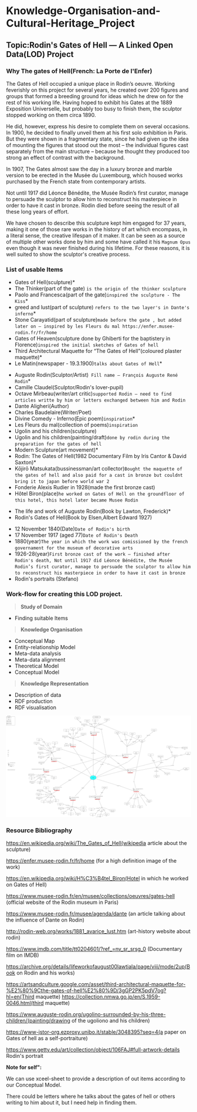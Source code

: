 # Knowledge-Organisation-and-Cultural-Heritage_Project

## Topic:Rodin's Gates of Hell — A Linked Open Data(LOD) Project
### Why The gates of Hell(French: La Porte de l'Enfer)

The Gates of Hell occupied a unique place in Rodin’s oeuvre. Working feverishly on this project for several years, he created over 200 figures and groups that formed a breeding ground for ideas which he drew on for the rest of his working life. Having hoped to exhibit his Gates at the 1889 Exposition Universelle, but probably too busy to finish them, the sculptor stopped working on them circa 1890.

He did, however, express his desire to complete them on several occasions. In 1900, he decided to finally unveil them at his first solo exhibition in Paris. But they were shown in a fragmentary state, since he had given up the idea of mounting the figures that stood out the most – the individual figures cast separately from the main structure – because he thought they produced too strong an effect of contrast with the background.

In 1907, The Gates almost saw the day in a luxury bronze and marble version to be erected in the Musée du Luxembourg, which housed works purchased by the French state from contemporary artists.

Not until 1917 did Léonce Bénédite, the Musée Rodin’s first curator, manage to persuade the sculptor to allow him to reconstruct his masterpiece in order to have it cast in bronze. Rodin died before seeing the result of all these long years of effort.

We have chosen to describe this sculpture kept him engaged for 37 years, making it one of those rare works in the history of art which encompass, in a literal sense, the creative lifespan of it maker. It can be seen as a source of multiple other works done by him and some have called it his `Magnum Opus` even though it was never finished during his lifetime. For these reasons, it is well suited to show the sculptor's creative process.

### List of usable Items

- Gates of Hell(sculpture)*
- The Thinker(part of the gate) `is the origin of the thinker sculpture`
- Paolo and Francesca(part of the gate)`inspired the sculpture - The Kiss`*
- greed and lust(part of sculpture) `refers to the two layer's in Dante's inferno`*
- Stone Carayatid(part of sculpture)`made before the gate , but added later on — inspired by les Fleurs du mal https://enfer.musee-rodin.fr/fr/home`
- Gates of Heaven(sculpture done by Ghiberti for the baptistery in Florence)`inspired the initial sketches of Gates of hell`
- Third Architectural Maquette for “The Gates of Hell”(coloured plaster maquette)*
- Le Matin(newspaper - 19.3.1900)`talks about Gates of Hell`*
> 
- Auguste Rodin(Sculptor/Artist)` Fill name — François Auguste René Rodin`*
- Camille Claudel(Sculptor/Rodin's lover-pupil)
- Octave Mirbeau(writer/art critic)`supported Rodin — need to find articles writte by him or letters exchanged between him and Rodin`
- Dante Aligheri(Author)
- Charles Baudelaire(Writer/Poet)
- Divine Comedy - Inferno(Epic poem)`inspiration`*
- Les Fleurs du mal(collection of poems)`inspiration`
- Ugolin and his children(sculpture)
- Ugolin and his children(painting/draft)`done by rodin during the preparation for the gates of hell`
- Modern Sculpture(art movement)*
- Rodin: The Gates of Hell(1982 Documentary Film by Iris Cantor & David Saxton)*
- Kōjirō Matsukata(bussinessman/art collector)`Bought the maquette of the gates of hell and also paid for a cast in bronze but couldnt bring it to japan before world war 2`
- Fonderie Alexis Rudier in 1928(made the first bronze cast)
- Hôtel Biron(place)`he worked on Gates of Hell on the groundfloor of this hotel, this hotel later became Musee Rodin`
>
- The life and work of Auguste Rodin(Book by Lawton, Frederick)*
- Rodin's Gates of Hell(Book by Elsen,Albert Edward 1927)
>
- 12 November 1840(Date)`Date of Rodin's birth`
- 17 November 1917 (aged 77)`Date of Rodin's Death`
- 1880(year)`The year in which the work was comissioned by the french governament for the museum of decorative arts`
- 1926-28(year)`First bronze cast of the work — finished after Rodin's death, Not until 1917 did Léonce Bénédite, the Musée Rodin’s first curator, manage to persuade the sculptor to allow him to reconstruct his masterpiece in order to have it cast in bronze`
- Rodin's portraits (Stefano)

### Work-flow for creating this LOD project.

> **Study of Domain**
- Finding suitable Items

> **Knowledge Organisation**
- Conceptual Map
- Entity-relationship Model
- Meta-data analysis
- Meta-data alignment
- Theoretical Model
- Conceptual Model

> **Knowledge Representation**
- Description of data
- RDF production
- RDF visualisation

![Alt text here](Conceptual_Map.drawio.svg)
### Resource Bibliography

https://en.wikipedia.org/wiki/The_Gates_of_Hell(wikipedia article about the sculpture)

https://enfer.musee-rodin.fr/fr/home (for a high definition image of the work)

https://en.wikipedia.org/wiki/H%C3%B4tel_Biron(Hotel in which he worked on Gates of Hell)

https://www.musee-rodin.fr/en/musee/collections/oeuvres/gates-hell (official website of the Rodin museum in Paris)

https://www.musee-rodin.fr/musee/agenda/dante (an article talking about the influence of Dante on Rodin)

http://rodin-web.org/works/1881_avarice_lust.htm (art-history website about rodin)

https://www.imdb.com/title/tt0204601/?ref_=nv_sr_srsg_0 (Documentary film on IMDB)

https://archive.org/details/lifeworkofaugust00lawtiala/page/viii/mode/2up(Book on Rodin and his works)

https://artsandculture.google.com/asset/third-architectural-maquette-for-%E2%80%9Cthe-gates-of-hell%E2%80%9D/3gGP2PK5pdV7og?hl=en(Third maquette)
https://collection.nmwa.go.jp/en/S.1959-0046.html(third maquette)

https://www.auguste-rodin.org/ugolino-surrounded-by-his-three-children/(painting/drawing of the ugoliono and his children)

https://www-jstor-org.ezproxy.unibo.it/stable/3048395?seq=4(a paper on Gates of hell as a self-portraiture)

https://www.getty.edu/art/collection/object/106FAJ#full-artwork-details Rodin's portrait

**Note for self":**

We can use xceel-sheet to provide a description of out items according to our Conceptual Model.

There could be letters where he talks about the gates of hell or others writing to him about it, but I need help in finding them.
